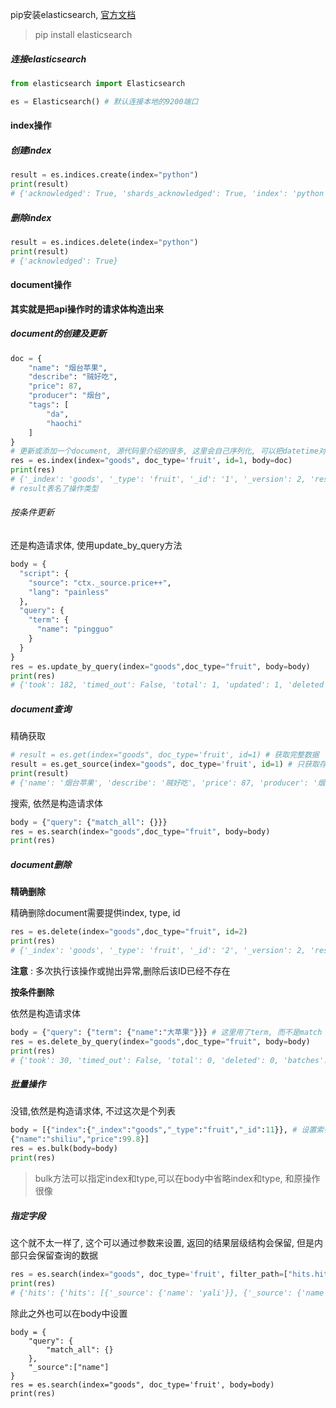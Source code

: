  pip安装elasticsearch, [官方文档](https://elasticsearch-py.readthedocs.io/en/master/)

> pip install elasticsearch

##### 连接elasticsearch

```python
from elasticsearch import Elasticsearch

es = Elasticsearch() # 默认连接本地的9200端口
```

#### index操作

##### 创建index

```python
result = es.indices.create(index="python")
print(result)
# {'acknowledged': True, 'shards_acknowledged': True, 'index': 'python'}
```

##### 删除index

```python
result = es.indices.delete(index="python")
print(result)
# {'acknowledged': True}
```

#### document操作

**其实就是把api操作时的请求体构造出来**

##### document的创建及更新

```python
doc = {
    "name": "烟台苹果",
    "describe": "贼好吃",
    "price": 87,
    "producer": "烟台",
    "tags": [
        "da",
        "haochi"
    ]
}
# 更新或添加一个document, 源代码里介绍的很多, 这里会自己序列化, 可以把datetime对象转化成时间字符串
res = es.index(index="goods", doc_type='fruit', id=1, body=doc)
print(res)
# {'_index': 'goods', '_type': 'fruit', '_id': '1', '_version': 2, 'result': 'updated', '_shards': {'total': 2, 'successful': 1, 'failed': 0}, '_seq_no': 10, '_primary_term': 6}
# result表名了操作类型
```

###### 按条件更新

还是构造请求体, 使用update_by_query方法

```python
body = {
  "script": {
    "source": "ctx._source.price++",
    "lang": "painless"
  },
  "query": {
    "term": {
      "name": "pingguo"
    }
  }
}
res = es.update_by_query(index="goods",doc_type="fruit", body=body)
print(res)
# {'took': 182, 'timed_out': False, 'total': 1, 'updated': 1, 'deleted': 0, 'batches': 1, 'version_conflicts': 0, 'noops': 0, 'retries': {'bulk': 0, 'search': 0}, 'throttled_millis': 0, 'requests_per_second': -1.0, 'throttled_until_millis': 0, 'failures': []} 改掉了一个
```

##### document查询

精确获取

```python
# result = es.get(index="goods", doc_type='fruit', id=1) # 获取完整数据
result = es.get_source(index="goods", doc_type='fruit', id=1) # 只获取存储的数据
print(result)
# {'name': '烟台苹果', 'describe': '贼好吃', 'price': 87, 'producer': '烟台', 'tags': ['da', 'haochi']}
```

搜索, 依然是构造请求体

```python
body = {"query": {"match_all": {}}}
res = es.search(index="goods",doc_type="fruit", body=body)
print(res)
```

##### document删除

**精确删除**

精确删除document需要提供index, type, id

```python
res = es.delete(index="goods",doc_type="fruit", id=2)
print(res)
# {'_index': 'goods', '_type': 'fruit', '_id': '2', '_version': 2, 'result': 'deleted', '_shards': {'total': 2, 'successful': 1, 'failed': 0}, '_seq_no': 3, '_primary_term': 7}
```

**注意** : 多次执行该操作或抛出异常,删除后该ID已经不存在

**按条件删除**

依然是构造请求体

```python
body = {"query": {"term": {"name":"大苹果"}}} # 这里用了term, 而不是match
res = es.delete_by_query(index="goods",doc_type="fruit", body=body)
print(res)
# {'took': 30, 'timed_out': False, 'total': 0, 'deleted': 0, 'batches': 0, 'version_conflicts': 0, 'noops': 0, 'retries': {'bulk': 0, 'search': 0}, 'throttled_millis': 0, 'requests_per_second': -1.0, 'throttled_until_millis': 0, 'failures': []} 没有删除掉
```

##### 批量操作

没错,依然是构造请求体, 不过这次是个列表

```python
body = [{"index":{"_index":"goods","_type":"fruit","_id":11}}, # 设置索引等操作
{"name":"shiliu","price":99.8}]
res = es.bulk(body=body)
print(res)
```

> bulk方法可以指定index和type,可以在body中省略index和type, 和原操作很像

##### 指定字段

这个就不太一样了, 这个可以通过参数来设置, 返回的结果层级结构会保留, 但是内部只会保留查询的数据

```python
res = es.search(index="goods", doc_type='fruit', filter_path=["hits.hits._source.name"])
print(res)
# {'hits': {'hits': [{'_source': {'name': 'yali'}}, {'_source': {'name': '大西1瓜1'}}, {'_source': {'name': 'pingguo'}}, {'_source': {'name': 'boluo'}}, {'_source': {'name': 'xigua'}}, {'_source': {'name': '嘿嘿'}}, {'_source': {'name': '烟台苹果'}}, {'_source': {'name': 'lizi'}}, {'_source': {'name': 'shiliu'}}]}}
```

除此之外也可以在body中设置

```
body = {
    "query": {
        "match_all": {}
    },
    "_source":["name"]
}
res = es.search(index="goods", doc_type='fruit', body=body)
print(res)

```

